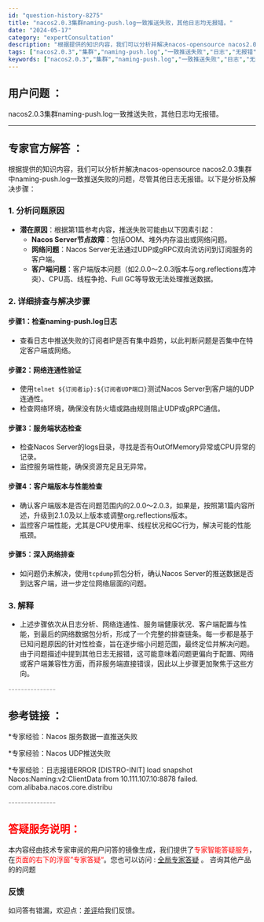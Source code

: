 ```yaml
---
id: "question-history-8275"
title: "nacos2.0.3集群naming-push.log一致推送失败，其他日志均无报错。"
date: "2024-05-17"
category: "expertConsultation"
description: "根据提供的知识内容，我们可以分析并解决nacos-opensource nacos2.0.3集群中naming-push.log一致推送失败的问题，尽管其他日志无报错。以下是分析及解决步骤：### 1. 分析问题原因- **潜在原因**：根据第1篇参考内容，推送失败可能由以下因素引起：  - **N"
tags: ["nacos2.0.3","集群","naming-push.log","一致推送失败","日志","无报错"]
keywords: ["nacos2.0.3","集群","naming-push.log","一致推送失败","日志","无报错"]
---
```


## 用户问题 ： 
 nacos2.0.3集群naming-push.log一致推送失败，其他日志均无报错。  

---------------
## 专家官方解答 ：

根据提供的知识内容，我们可以分析并解决nacos-opensource nacos2.0.3集群中naming-push.log一致推送失败的问题，尽管其他日志无报错。以下是分析及解决步骤：

### 1. 分析问题原因
- **潜在原因**：根据第1篇参考内容，推送失败可能由以下因素引起：
  - **Nacos Server节点故障**：包括OOM、堆外内存溢出或网络问题。
  - **网络问题**：Nacos Server无法通过UDP或gRPC双向流访问到订阅服务的客户端。
  - **客户端问题**：客户端版本问题（如2.0.0～2.0.3版本与org.reflections库冲突）、CPU高、线程争抢、Full GC等导致无法处理推送数据。

### 2. 详细排查与解决步骤
#### 步骤1：检查naming-push.log日志
- 查看日志中推送失败的订阅者IP是否有集中趋势，以此判断问题是否集中在特定客户端或网络。

#### 步骤2：网络连通性验证
- 使用`telnet ${订阅者ip}:${订阅者UDP端口}`测试Nacos Server到客户端的UDP连通性。
- 检查网络环境，确保没有防火墙或路由规则阻止UDP或gRPC通信。

#### 步骤3：服务端状态检查
- 检查Nacos Server的logs目录，寻找是否有OutOfMemory异常或CPU异常的记录。
- 监控服务端性能，确保资源充足且无异常。

#### 步骤4：客户端版本与性能检查
- 确认客户端版本是否在问题范围内的2.0.0～2.0.3，如果是，按照第1篇内容所述，升级到2.1.0及以上版本或调整org.reflections版本。
- 监控客户端性能，尤其是CPU使用率、线程状况和GC行为，解决可能的性能瓶颈。

#### 步骤5：深入网络排查
- 如问题仍未解决，使用`tcpdump`抓包分析，确认Nacos Server的推送数据是否到达客户端，进一步定位网络层面的问题。

### 3. 解释
- 上述步骤依次从日志分析、网络连通性、服务端健康状况、客户端配置与性能，到最后的网络数据包分析，形成了一个完整的排查链条。每一步都是基于已知问题原因的针对性检查，旨在逐步缩小问题范围，最终定位并解决问题。由于问题描述中提到其他日志无报错，这可能意味着问题更偏向于配置、网络或客户端兼容性方面，而非服务端直接错误，因此以上步骤更加聚焦于这些方向。


<font color="#949494">---------------</font> 


## 参考链接 ：

*专家经验：Nacos 服务数据一直推送失败 
 
 *专家经验：Nacos UDP推送失败 
 
 *专家经验：日志报错ERROR [DISTRO-INIT] load snapshot Nacos:Naming:v2:ClientData from 10.111.107.10:8878 failed. com.alibaba.nacos.core.distribu 


 <font color="#949494">---------------</font> 
 


## <font color="#FF0000">答疑服务说明：</font> 

本内容经由技术专家审阅的用户问答的镜像生成，我们提供了<font color="#FF0000">专家智能答疑服务</font>，在<font color="#FF0000">页面的右下的浮窗”专家答疑“</font>。您也可以访问 : [全局专家答疑](https://answer.opensource.alibaba.com/docs/intro) 。 咨询其他产品的的问题

### 反馈
如问答有错漏，欢迎点：[差评](https://ai.nacos.io/user/feedbackByEnhancerGradePOJOID?enhancerGradePOJOId=13621)给我们反馈。
